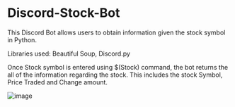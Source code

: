 # Discord-Stock-Bot

This Discord Bot allows users to obtain information given the stock symbol in Python.

Libraries used: Beautiful Soup, Discord.py

Once Stock symbol is entered using $(Stock) command, the bot returns the all of the information regarding the stock. This includes the stock Symbol, Price Traded and Change amount. 

![image](https://user-images.githubusercontent.com/73080952/210682453-552d5fbc-a3f7-4768-99e0-fba3925c8522.png)
